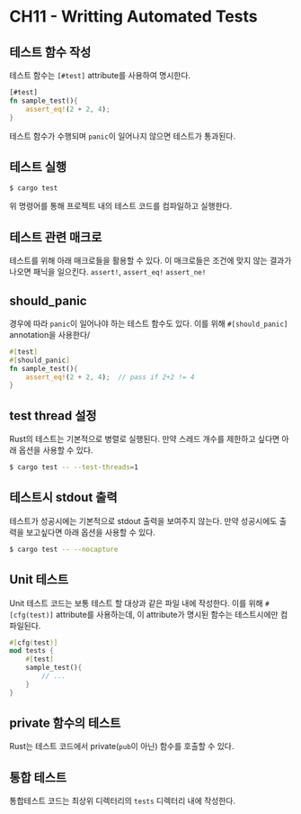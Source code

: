 # CH11 - Writting Automated Tests

## 테스트 함수 작성

테스트 함수는 `[#test]` attribute를 사용하여 명시한다.

```Rust
[#test]
fn sample_test(){
    assert_eq!(2 + 2, 4);
}
```

테스트 함수가 수행되며 `panic`이 일어나지 않으면 테스트가 통과된다.

## 테스트 실행

```shell
$ cargo test
```

위 명령어를 통해 프로젝트 내의 테스트 코드를 컴파일하고 실행한다.

## 테스트 관련 매크로

테스트를 위해 아래 매크로들을 활용할 수 있다. 이 매크로들은 조건에 맞지 않는 결과가 나오면 패닉을 일으킨다.
`assert!`, `assert_eq!` `assert_ne!`

## should_panic

경우에 따라 `panic`이 일어나야 하는 테스트 함수도 있다.
이를 위해 `#[should_panic]` annotation을 사용한다/

```Rust
#[test]
#[should_panic]
fn sample_test(){
    assert_eq!(2 + 2, 4);  // pass if 2+2 != 4
}
```

## test thread 설정

Rust의 테스트는 기본적으로 병렬로 실행된다. 만약 스레드 개수를 제한하고 싶다면 아래 옵션을 사용할 수 있다.

```bash
$ cargo test -- --test-threads=1
```

## 테스트시 stdout 출력

테스트가 성공시에는 기본적으로 stdout 출력을 보여주지 않는다. 만약 성공시에도 출력을 보고싶다면 아래 옵션을 사용할 수 있다.

```bash
$ cargo test -- --nocapture
```

## Unit 테스트

Unit 테스트 코드는 보통 테스트 할 대상과 같은 파일 내에 작성한다.
이를 위해 `#[cfg(test)]` attribute를 사용하는데, 이 attribute가 명시된 함수는 테스트시에만 컴파일된다.

```Rust
#[cfg(test)]
mod tests {
    #[test]
    sample_test(){
        // ...
    }
}
```

## private 함수의 테스트

Rust는 테스트 코드에서 private(`pub`이 아닌) 함수를 호출할 수 있다.

## 통합 테스트

통합테스트 코드는 최상위 디렉터리의 `tests` 디렉터리 내에 작성한다.

